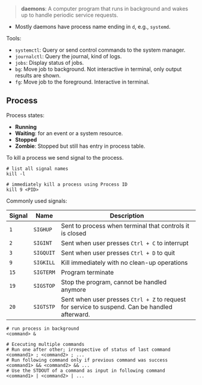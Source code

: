 
> **daemons**: A computer program that runs in background and wakes up to handle periodic service requests.

- Mostly daemons have process name ending in `d`, e.g., `systemd`.

Tools:
- `systemctl`: Query or send control commands to the system manager.
- `journalctl`: Query the journal, kind of logs.
- `jobs`: Display status of jobs.
- `bg`: Move job to background. Not interactive in terminal, only output results are shown.
- `fg`: Move job to the foreground. Interactive in terminal.

## Process
Process states:
- **Running**
- **Waiting**: for an event or a system resource.
- **Stopped**
- **Zombie**: Stopped but still has entry in process table.

To kill a process we send signal to the process.  
```shell
# list all signal names
kill -l

# immediately kill a process using Process ID
kill 9 <PID>
```

Commonly used signals:

| Signal | Name      | Description                                                                                    |
| ------ | --------- | ---------------------------------------------------------------------------------------------- |
| `1`    | `SIGHUP`  | Sent to process when terminal that controls it is closed                                       |
| `2`    | `SIGINT`  | Sent when user presses `Ctrl + C` to interrupt                                                 |
| `3`    | `SIGQUIT` | Sent when user presses `Ctrl + D` to quit                                                      |
| `9`    | `SIGKILL` | Kill immediately with no clean-up operations                                                   |
| `15`   | `SIGTERM` | Program terminate                                                                              |
| `19`   | `SIGSTOP` | Stop the program, cannot be handled anymore                                                    |
| `20`   | `SIGTSTP` | Sent when user presses `Ctrl + Z` to request for service to suspend. Can be handled afterward. |

```shell
# run process in background
<command> &

# Ececuting multiple commands
# Run one after other; irrespective of status of last command
<command1> ; <command2> ; ...
# Run following command only if previous command was success
<command1> && <command2> && ...
# Use the STDOUT of a command as input in following command
<command1> | <command2> | ...
```

